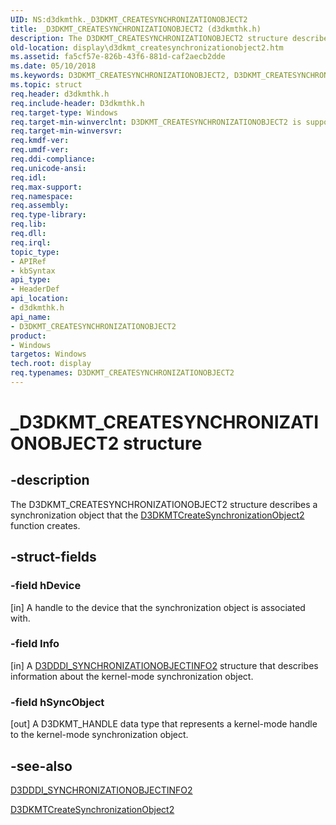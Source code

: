 ```yaml
---
UID: NS:d3dkmthk._D3DKMT_CREATESYNCHRONIZATIONOBJECT2
title: _D3DKMT_CREATESYNCHRONIZATIONOBJECT2 (d3dkmthk.h)
description: The D3DKMT_CREATESYNCHRONIZATIONOBJECT2 structure describes a synchronization object that the D3DKMTCreateSynchronizationObject2 function creates.
old-location: display\d3dkmt_createsynchronizationobject2.htm
ms.assetid: fa5cf57e-826b-43f6-881d-caf2aecb2dde
ms.date: 05/10/2018
ms.keywords: D3DKMT_CREATESYNCHRONIZATIONOBJECT2, D3DKMT_CREATESYNCHRONIZATIONOBJECT2 structure [Display Devices], OpenGL_Structs_a2f18286-355e-4a93-9692-344fbb2bd5a2.xml, _D3DKMT_CREATESYNCHRONIZATIONOBJECT2, d3dkmthk/D3DKMT_CREATESYNCHRONIZATIONOBJECT2, display.d3dkmt_createsynchronizationobject2
ms.topic: struct
req.header: d3dkmthk.h
req.include-header: D3dkmthk.h
req.target-type: Windows
req.target-min-winverclnt: D3DKMT_CREATESYNCHRONIZATIONOBJECT2 is supported beginning with the Windows 7 operating system.
req.target-min-winversvr: 
req.kmdf-ver: 
req.umdf-ver: 
req.ddi-compliance: 
req.unicode-ansi: 
req.idl: 
req.max-support: 
req.namespace: 
req.assembly: 
req.type-library: 
req.lib: 
req.dll: 
req.irql: 
topic_type:
- APIRef
- kbSyntax
api_type:
- HeaderDef
api_location:
- d3dkmthk.h
api_name:
- D3DKMT_CREATESYNCHRONIZATIONOBJECT2
product:
- Windows
targetos: Windows
tech.root: display
req.typenames: D3DKMT_CREATESYNCHRONIZATIONOBJECT2
---
```


# _D3DKMT_CREATESYNCHRONIZATIONOBJECT2 structure


## -description


The D3DKMT_CREATESYNCHRONIZATIONOBJECT2 structure describes a synchronization object that the <a href="https://docs.microsoft.com/windows-hardware/drivers/ddi/content/d3dkmthk/nf-d3dkmthk-d3dkmtcreatesynchronizationobject2">D3DKMTCreateSynchronizationObject2</a> function creates. 


## -struct-fields




### -field hDevice

[in] A handle to the device that the synchronization object is associated with. 


### -field Info

[in] A <a href="https://docs.microsoft.com/windows-hardware/drivers/ddi/content/d3dukmdt/ns-d3dukmdt-_d3dddi_synchronizationobjectinfo2">D3DDDI_SYNCHRONIZATIONOBJECTINFO2</a> structure that describes information about the kernel-mode synchronization object. 


### -field hSyncObject

[out] A D3DKMT_HANDLE data type that represents a kernel-mode handle to the kernel-mode synchronization object. 


## -see-also




<a href="https://docs.microsoft.com/windows-hardware/drivers/ddi/content/d3dukmdt/ns-d3dukmdt-_d3dddi_synchronizationobjectinfo2">D3DDDI_SYNCHRONIZATIONOBJECTINFO2</a>



<a href="https://docs.microsoft.com/windows-hardware/drivers/ddi/content/d3dkmthk/nf-d3dkmthk-d3dkmtcreatesynchronizationobject2">D3DKMTCreateSynchronizationObject2</a>
 

 

